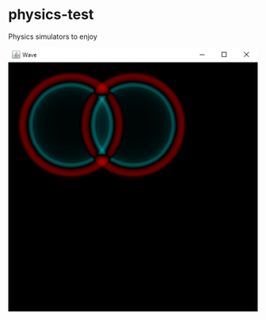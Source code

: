 # physics-test
Physics simulators to enjoy

![alt text](https://github.com/nickmafra/physics-test/blob/master/images/print_circular_waves.png?raw=true)
